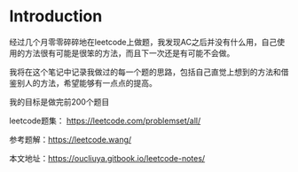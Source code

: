 # Introduction

经过几个月零零碎碎地在leetcode上做题，我发现AC之后并没有什么用，自己使用的方法很有可能是很笨的方法，而且下一次还是有可能不会做。

我将在这个笔记中记录我做过的每一个题的思路，包括自己直觉上想到的方法和借鉴别人的方法，希望能够有一点点的提高。

我的目标是做完前200个题目



leetcode题集： https://leetcode.com/problemset/all/

参考题解：https://leetcode.wang/

本文地址：https://oucliuya.gitbook.io/leetcode-notes/
